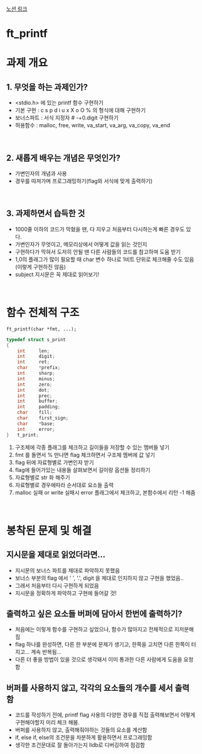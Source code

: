 
[노션 링크](https://www.notion.so/ft_printf-a89bea73b32f41838b9b43ad7b2db6c0)

# ft_printf
# 과제 개요
## 1. 무엇을 하는 과제인가?
- <stdio.h> 에 있는 printf 함수 구현하기
- 기본 구현 : c s p d i u x X o O % 의 형식에 대해 구현하기
- 보너스파트 : 서식 지정자 # -+0.digit 구현하기
- 허용함수 : malloc, free, write, va_start, va_arg, va_copy, va_end

<br>

## 2. 새롭게 배우는 개념은 무엇인가?
- 가변인자의 개념과 사용
- 경우를 따져가며 프로그래밍하기(flag와 서식에 맞게 출력하기)

<br>

## 3. 과제하면서 습득한 것
- 1000줄 이하의 코드가 막혔을 땐, 다 지우고 처음부터 다시하는게 빠른 경우도 있다.
- 가변인자가 무엇이고, 메모리상에서 어떻게 값을 읽는 것인지
- 구현하다가 막혀서 도저히 안될 땐 다른 사람들의 코드를 참고하며 도움 받기
- 1,0의 플래그가 많이 필요할 때 char 변수 하나로 1비트 단위로 체크해줄 수도 있음 (이렇게 구현하진 않음)
- subject 지시문은 꼭 제대로 읽어보기!

<br>


# 함수 전체적 구조
`ft_printf(char *fmt, ...);`
``` c
typedef struct s_print
{
	int		len;
	int		digit;
	int		ret;
	char    *prefix;
	int		sharp;
	int		minus;
	int		zero;
	int		dot;
	int		prec;
	int		buffer;
	int		padding;
	char	fill;
	char	first_sign;
	char	*base;
	int		error;
}	t_print;
```
1. 구조체에 각종 플래그를 체크하고 길이들을 저장할 수 있는 멤버들 넣기
2. fmt 를 돌면서 % 만나면 flag 체크하면서 구조체 멤버에 값 넣기
3. flag 뒤에 자료형별로 가변인자 받기
4. flag에 들어가있는 내용들 살펴보면서 길이랑 옵션들 정리하기
5. 자료형별로 str 화 해주기
6. 자료형별로 경우에따라 순서대로 요소들 출력
7. malloc 실패 or write 실패시 error 플래그에서 체크하고, 본함수에서 리턴 -1 해줌

<br>

# 봉착된 문제 및 해결
## 지시문을 제대로 읽었더라면...
- 지시문의 보너스 파트를 제대로 파악하지 못했음
- 보너스 부분의 flag 에서 ' ', '.', digit 을 제대로 인지하지 않고 구현을 했었음.. 
- 그래서 처음부터 다시 구현하게 되었음
- 지시문을 정확하게 파악하고 구현에 들어갈 것!

## 출력하고 싶은 요소들 버퍼에 담아서 한번에 출력하기?
- 처음에는 이렇게 함수를 구현하고 싶었으나, 함수가 많아지고 전체적으로 지저분해짐
- flag 하나를 완성하면, 다른 한 부분에 문제가 생기고, 한쪽을 고치면 다른 한쪽이 터지고... 계속 반복됨...
- 다른 더 좋을 방법이 있을 것으로 생각돼서 이미 통과한 다른 사람에게 도움을 요청함

## 버퍼를 사용하지 않고, 각각의 요소들의 개수를 세서 출력함
- 코드를 작성하기 전에, printf flag 사용의 다양한 경우를 직접 출력해보면서 어떻게 구현해야할지 미리 체크 해봄.
- 버퍼를 사용하지 않고, 출력해줘야하는 것들의 요소를 계산함
- if, else if, else의 조건문을 차분하게 활용하면서 프로그래밍함
- 생각한 조건문대로 잘 돌아가는지 lldb로 디버깅하여 점검함